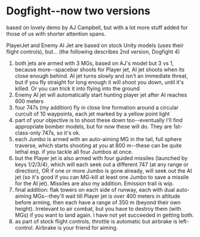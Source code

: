 # Dogfight--now two versions
based on lovely demo by AJ Campbell, but with a lot more stuff added for those of us with shorter attention spans.

PlayerJet and Enemy AI Jet are based on stock Unity models (uses their flight controls), but... (the following describes 2nd version, Dogfight 4)

1) both jets are armed with 3 MGs, based on AJ's model but 3 vs 1, because more--spacebar shoots for Player jet, AI jet shoots when its close enough behind.  AI jet turns slowly and isn't an immediate threat, but if you fly straight for long enough it will shoot you down, until it's killed.  Or you can trick it into flying into the ground
2) Enemy AI jet will automatically start hunting player jet after AI reaches 600 meters
3) four 747s (my addition) fly in close line formation around a circular curcuit of 10 waypoints, each jet marked by a yellow point light
4) part of your objective is to shoot these down too--eventually I'll find appropriate bomber models, but for now these will do.  They are 1st-class-only 747s, so it's ok.
5) each Jumbo is armed with an auto-aiming MG in the tail, full sphere traverse, which starts shooting at you at 800 m--these can be quite lethal esp. if you tackle all four Jumbos at once.
6) but the Player jet is also armed with four guided missiles (launched by keys 1/2/3/4), which will each seek out a different 747 (at any range or direction), OR if one or more Jumbo is gone already, will seek out the AI jet (so it's good if you can MG-kill at least one Jumbo to save a missile for the AI jet).  Missiles are also my addition.  Emission trail is wip.
7) final addition: flak towers on each side of runway, each with dual auto-aiming MGs--they'll wait till Player jet is over 400 meters in altitude before arming, then each have a range of 350 m (beyond their own height).  Irrelevant to air combat, but you have to destroy them (with MGs) if you want to land again.  I have not yet succeeded in getting both.
8) as part of stock flight controls, throttle is automatic but airbrake is left-control.  Airbrake is your friend for aiming.

